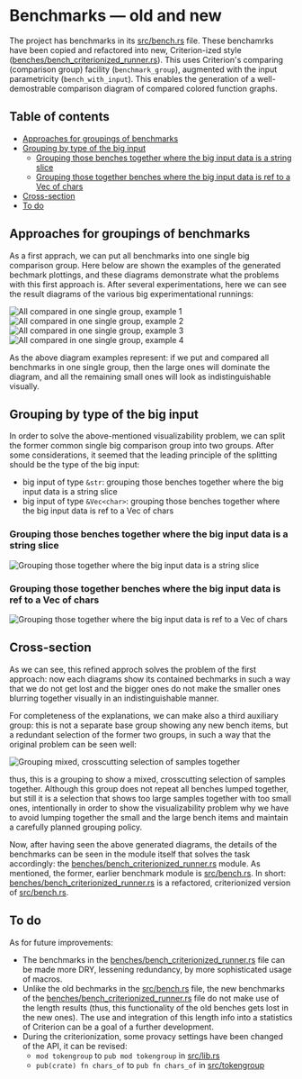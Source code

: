 # Benchmarks — old and new

The project has benchmarks in its [src/bench.rs](../src/bench.rs) file. These benchamrks have been copied and refactored into new, Criterion-ized style ([benches/bench_criterionized_runner.rs](../benches/bench_criterionized_runner.rs)). This uses Criterion's comparing (comparison group) facility (`benchmark_group`), augmented with the input parametricity (`bench_with_input`). This enables the generation of a well-demostrable comparison diagram of compared colored function graphs.

## Table of contents

* [Approaches for groupings of benchmarks](#approaches-for-groupings-of-benchmarks)
* [Grouping by type of the big input](#grouping-by-type-of-the-big-input)
    * [Grouping those benches together where the big input data is a string slice](#grouping-those-benches-together-where-the-big-input-data-is-a-string-slice)
    * [Grouping those together benches where the big input data is ref to a Vec of chars](#grouping-those-together-benches-where-the-big-input-data-is-ref-to-a-vec-of-chars)
* [Cross-section](#cross-section)
* [To do](#to-do)

## Approaches for groupings of benchmarks

As a first apprach, we can put all benchmarks into one single big comparison group. Here below are shown the examples of the generated bechmark plottings, and these diagrams demonstrate what the problems with this first approach is. After several experimentations, here we can see the result diagrams of the various big experimentational runnings:

![All compared in one single group, example 1](sample-diagrams/comparison-2023-02-03--17h51m29s.png)
![All compared in one single group, example 2](sample-diagrams/comparison-2023-02-04--18h20m22s.png)
![All compared in one single group, example 3](sample-diagrams/comparison-2023-02-04--20h36m33s.png)
![All compared in one single group, example 4](sample-diagrams/comparison-2023-02-06--10h20m33s.png)

As the above diagram examples represent: if we put and compared all benchmarks in one single group, then the large ones will dominate the diagram, and all the remaining small ones will look as indistinguishable visually.

## Grouping by type of the big input

In order to solve the above-mentioned visualizability problem, we can split the former common single big comparison group into two groups. After some considerations, it seemed that the leading principle of the splitting should be the type of the big input:

* big input of type `&str`: grouping those benches together where the big input data is a string slice
* big input of type `&Vec<char>`: grouping those benches together where the big input data is ref to a Vec of chars

### Grouping those benches together where the big input data is a string slice

![Grouping those together where the big input data is a string slice](sample-diagrams/comparison-2-strslice-input-2023-02-06--14h52m28s.png)

### Grouping those together benches where the big input data is ref to a Vec of chars

![Grouping those together where the big input data is ref to a Vec of chars](sample-diagrams/comparison-2-charvec-input-2023-02-06--14h53m44s.png)

## Cross-section

As we can see, this refined approch solves the problem of the first approach: now each diagrams show its contained bechmarks in such a way that we do not get lost and the bigger ones do not make the smaller ones blurring together visually in an indistinguishable manner.

For completeness of the explanations, we can make also a third auxiliary group: this is not a separate base group showing any new bench items, but a redundant selection of the former two groups, in such a way that the original problem can be seen well:

![Grouping mixed, crosscutting selection of samples together](sample-diagrams/comparison-2-mixed-crosscutting-2023-02-06--14h55m04s.png)

thus, this is a grouping to show a mixed, crosscutting selection of samples together. Although this group does not repeat all benches lumped together, but still it is a selection that shows too large samples together with too small ones, intentionally in order to show the visualizability problem why we have to avoid lumping together the small and the large bench items and maintain a carefully planned grouping policy.

Now, after having seen the above generated diagrams, the details of the benchmarks can be seen in the module itself that solves the task accordingly: the [benches/bench_criterionized_runner.rs](../benches/bench_criterionized_runner.rs) module. As mentioned, the former, earlier benchmark module is [src/bench.rs](../src/bench.rs). In short: [benches/bench_criterionized_runner.rs](../benches/bench_criterionized_runner.rs) is a refactored, criterionized version of [src/bench.rs](../src/bench.rs).

## To do

As for future improvements:

* The benchmarks in the [benches/bench_criterionized_runner.rs](../benches/bench_criterionized_runner.rs) file can be made more DRY, lessening redundancy, by more sophisticated usage of macros.
* Unlike the old bechmarks in the [src/bench.rs](../src/bench.rs) file, the new benchmarks of the [benches/bench_criterionized_runner.rs](../benches/bench_criterionized_runner.rs) file do not make use of the length results (thus, this functionality of the old benches gets lost in the new ones). The use and integration of this length info into a statistics of Criterion can be a goal of a further development.
* During the criterionization, some provacy settings have been changed of the API, it can be revised:
    * `mod tokengroup` to `pub mod tokengroup` in [src/lib.rs](../src/lib.rs)
    * `pub(crate) fn chars_of` to `pub fn chars_of` in [src/tokengroup](../src/tokengroup)
